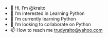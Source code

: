 - 👋 Hi, I’m @kraito
- 👀 I’m interested in Learning Python
- 🌱 I’m currently learning Python
- 💞️ I’m looking to collaborate on Python
- 📫 How to reach me trudyraito@yahoo.com

<!---
kraito/kraito is a ✨ special ✨ repository because its `README.md` (this file) appears on your GitHub profile.
You can click the Preview link to take a look at your changes.
--->

